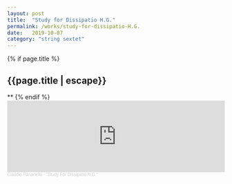 ```yaml
---
layout: post
title:  "Study for Dissipatio H.G."
permalink: /works/study-for-dissipatio-H.G.
date:   2019-10-07
category: "string sextet"
---
```

{% if page.title %}
<h2>{{page.title | escape}}</h2>
**
{% endif %}

<iframe width="100%" height="166" scrolling="no" frameborder="no" allow="autoplay" src="https://w.soundcloud.com/player/?url=https%3A//api.soundcloud.com/tracks/870631867&color=%23ff5500&auto_play=false&hide_related=false&show_comments=true&show_user=true&show_reposts=false&show_teaser=true"></iframe><div style="font-size: 10px; color: #cccccc;line-break: anywhere;word-break: normal;overflow: hidden;white-space: nowrap;text-overflow: ellipsis; font-family: Interstate,Lucida Grande,Lucida Sans Unicode,Lucida Sans,Garuda,Verdana,Tahoma,sans-serif;font-weight: 100;"><a href="https://soundcloud.com/claudiopanariello" title="Claudio Panariello" target="_blank" style="color: #cccccc; text-decoration: none;">Claudio Panariello</a> · <a href="https://soundcloud.com/claudiopanariello/study-for-dissipatio-hg" title="&quot;Study For Dissipatio H.G.&quot;" target="_blank" style="color: #cccccc; text-decoration: none;">&quot;Study For Dissipatio H.G.&quot;</a></div>